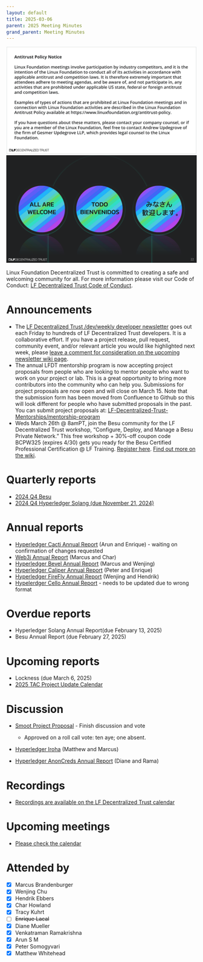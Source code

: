 ```yaml
---
layout: default
title: 2025-03-06
parent: 2025 Meeting Minutes
grand_parent: Meeting Minutes
---
```


![Antitrust Policy Notice](../images/antitrust-policy-notice.png "Antitrust Policy Notice")
![All are Welcome in the LF Decentralized Trust Community](../images/all-are-welcome.png "All are Welcome in the LF Decentralized Trust Community")

Linux Foundation Decentralized Trust is committed to creating a safe and welcoming community for all. For more information please visit our Code of Conduct: [LF Decentralized Trust Code of Conduct](../../governing-documents/code-of-conduct.md).

# Announcements
- The [LF Decentralized Trust /dev/weekly developer newsletter](https://lf-hyperledger.atlassian.net/wiki/spaces/DR/pages/17170445/dev+weekly+Newsletter) goes out each Friday to hundreds of LF Decentralized Trust developers. It is a collaborative effort. If you have a project release, pull request, community event, and/or relevant article you would like highlighted next week, please [leave a comment for consideration on the upcoming newsletter wiki page](https://lf-hyperledger.atlassian.net/wiki/spaces/DR/pages/75268141/2025).
- The annual LFDT mentorship program is now accepting project proposals from people who are looking to mentor people who want to work on your project or lab.  This is a great opportunity to bring more contributors into the community who can help you.  Submissions for project proposals are now open and will close on March 15.  Note that the submission form has been moved from Confluence to Github so this will look different for people who have submitted proposals in the past.  You can submit project proposals at: [LF-Decentralized-Trust-Mentorships/mentorship-program](https://github.com/LF-Decentralized-Trust-Mentorships/mentorship-program/issues/new?template=mentorship-project.yml)
- Weds March 26th @ 8amPT, join the Besu community for the LF Decentralized Trust workshop, “Configure, Deploy, and Manage a Besu Private Network.” This free workshop + 30%-off coupon code BCPW325 (expires 4/30) gets you ready for the Besu Certified Professional Certification @ LF Training.
  [Register here](https://zoom.us/webinar/register/8117379999563/WN_NZ8FgWbdThiDp_8TCByjkQ). [Find out more on the wiki](https://lf-hyperledger.atlassian.net/wiki/spaces/events/pages/92372993/Configure+Deploy+and+Manage+a+Besu+Private+Network).

# Quarterly reports
- [2024 Q4 Besu](https://github.com/LF-Decentralized-Trust/governance/pull/92)
- [2024 Q4 Hyperledger Solang (due November 21, 2024)](https://github.com/LF-Decentralized-Trust/governance/pull/96)

# Annual reports
- [Hyperledger Cacti Annual Report](https://github.com/LF-Decentralized-Trust/governance/pull/108) (Arun and Enrique) - waiting on confirmation of changes requested
- [Web3j Annual Report](https://github.com/LF-Decentralized-Trust/governance/pull/112) (Marcus and Char)
- [Hyperledger Bevel Annual Report](https://github.com/LF-Decentralized-Trust/governance/pull/113) (Marcus and Wenjing)
- [Hyperledger Caliper Annual Report](https://github.com/LF-Decentralized-Trust/governance/pull/115) (Peter and Enrique)
- [Hyperledger FireFly Annual Report](https://github.com/LF-Decentralized-Trust/governance/pull/117) (Wenjing and Hendrik)
- [Hypelerdger Cello Annual Report](https://github.com/LF-Decentralized-Trust/governance/pull/118) - needs to be updated due to wrong format

# Overdue reports
- Hyperledger Solang Annual Report(due February 13, 2025)
- Besu Annual Report (due February 27, 2025)

# Upcoming reports
- Lockness (due March 6, 2025)
- [2025 TAC Project Update Calendar](../../project-updates/2025/2025-schedule)

# Discussion
- [Smoot Project Proposal](https://github.com/LF-Decentralized-Trust/project-proposals/pull/24) - Finish discussion and vote

   - Approved on a roll call vote: ten aye; one absent.

- [Hyperledger Iroha](https://github.com/LF-Decentralized-Trust/governance/pull/109) (Matthew and Marcus)
- [Hyperledger AnonCreds Annual Report](https://github.com/LF-Decentralized-Trust/governance/pull/98) (Diane and Rama)

# Recordings
- [Recordings are available on the LF Decentralized Trust calendar](https://zoom-lfx.platform.linuxfoundation.org/meetings/lf-decentralized-trust)

# Upcoming meetings
- [Please check the calendar](https://zoom-lfx.platform.linuxfoundation.org/meetings/lf-decentralized-trust)

# Attended by

- [x] Marcus Brandenburger
- [x] Wenjing Chu
- [x] Hendrik Ebbers
- [x] Char Howland
- [x] Tracy Kuhrt
- [ ] ~~Enrique Lacal~~
- [x] Diane Mueller
- [x] Venkatraman Ramakrishna
- [x] Arun S M
- [x] Peter Somogyvari
- [x] Matthew Whitehead
